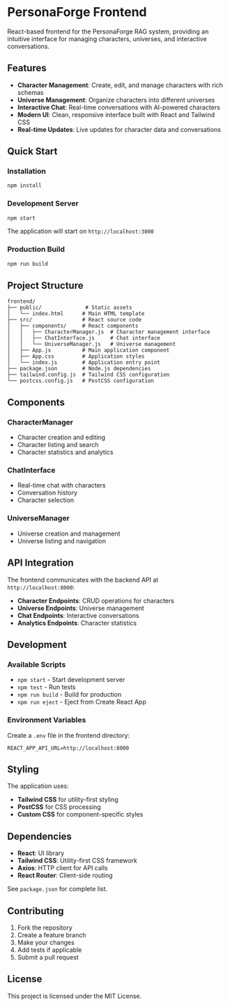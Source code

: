 # PersonaForge Frontend

React-based frontend for the PersonaForge RAG system, providing an intuitive interface for managing characters, universes, and interactive conversations.

## Features

- **Character Management**: Create, edit, and manage characters with rich schemas
- **Universe Management**: Organize characters into different universes
- **Interactive Chat**: Real-time conversations with AI-powered characters
- **Modern UI**: Clean, responsive interface built with React and Tailwind CSS
- **Real-time Updates**: Live updates for character data and conversations

## Quick Start

### Installation

```bash
npm install
```

### Development Server

```bash
npm start
```

The application will start on `http://localhost:3000`

### Production Build

```bash
npm run build
```

## Project Structure

```
frontend/
├── public/              # Static assets
│   └── index.html      # Main HTML template
├── src/                # React source code
│   ├── components/     # React components
│   │   ├── CharacterManager.js  # Character management interface
│   │   ├── ChatInterface.js     # Chat interface
│   │   └── UniverseManager.js   # Universe management
│   ├── App.js          # Main application component
│   ├── App.css         # Application styles
│   └── index.js        # Application entry point
├── package.json        # Node.js dependencies
├── tailwind.config.js  # Tailwind CSS configuration
└── postcss.config.js   # PostCSS configuration
```

## Components

### CharacterManager
- Character creation and editing
- Character listing and search
- Character statistics and analytics

### ChatInterface
- Real-time chat with characters
- Conversation history
- Character selection

### UniverseManager
- Universe creation and management
- Universe listing and navigation

## API Integration

The frontend communicates with the backend API at `http://localhost:8000`:

- **Character Endpoints**: CRUD operations for characters
- **Universe Endpoints**: Universe management
- **Chat Endpoints**: Interactive conversations
- **Analytics Endpoints**: Character statistics

## Development

### Available Scripts

- `npm start` - Start development server
- `npm test` - Run tests
- `npm run build` - Build for production
- `npm run eject` - Eject from Create React App

### Environment Variables

Create a `.env` file in the frontend directory:

```env
REACT_APP_API_URL=http://localhost:8000
```

## Styling

The application uses:
- **Tailwind CSS** for utility-first styling
- **PostCSS** for CSS processing
- **Custom CSS** for component-specific styles

## Dependencies

- **React**: UI library
- **Tailwind CSS**: Utility-first CSS framework
- **Axios**: HTTP client for API calls
- **React Router**: Client-side routing

See `package.json` for complete list.

## Contributing

1. Fork the repository
2. Create a feature branch
3. Make your changes
4. Add tests if applicable
5. Submit a pull request

## License

This project is licensed under the MIT License. 